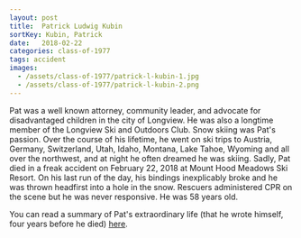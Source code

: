 ```yaml
---
layout: post
title:  Patrick Ludwig Kubin
sortKey: Kubin, Patrick
date:   2018-02-22
categories: class-of-1977
tags: accident
images:
  - /assets/class-of-1977/patrick-l-kubin-1.jpg
  - /assets/class-of-1977/patrick-l-kubin-2.png
---
```

Pat was a well known attorney, community leader, and advocate for disadvantaged children in the city of Longview. He was also a longtime member of the Longview Ski and Outdoors Club. Snow skiing was Pat's passion. Over the course of his lifetime, he went on ski trips to Austria, Germany, Switzerland, Utah, Idaho, Montana, Lake Tahoe, Wyoming and all over the northwest, and at night he often dreamed he was skiing. Sadly, Pat died in a freak accident on February 22, 2018 at Mount Hood Meadows Ski Resort. On his last run of the day, his bindings inexplicably broke and he was thrown headfirst into a hole in the snow. Rescuers administered CPR on the scene but he was never responsive. He was 58 years old.

You can read a summary of Pat's extraordinary life (that he wrote himself, four years before he died) [here](https://tdn.com/lifestyles/announcements/obituaries/patrick-l-kubin/article_cac16ec5-b0a1-5ee1-97bc-491b791cddc0.html).
